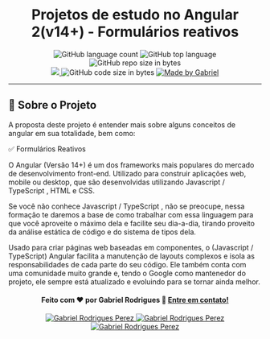 <h1 align="center">
  Projetos de estudo no Angular 2(v14+) - Formulários reativos
</h1>

<p align="center">
   <img alt="GitHub language count" src="https://img.shields.io/github/languages/count/Gabriel4420/form-reactive-vidafullstack">

  <img alt="GitHub top language" src="https://img.shields.io/github/languages/top/Gabriel4420/form-reactive-vidafullstack?logo=html">

  <img alt="GitHub repo size in bytes" src="https://img.shields.io/github/repo-size/Gabriel4420/form-reactive-vidafullstack?color=green">

  <br>
  
  <a href="https://www.codacy.com/manual/Gabriel4420/form-reactive-vidafullstack?utm_source=github.com&amp;utm_medium=referral&amp;utm_content=Gabriel4420/form-reactive-vidafullstack&amp;utm_campaign=Badge_Grade">
    <img src="https://app.codacy.com/project/badge/Grade/6dd6b46abeb14e99935a2b9ac5c6ede2"/>
  </a>
  
  <img alt="GitHub code size in bytes" src="https://img.shields.io/github/last-commit/Gabriel4420/form-reactive-vidafullstack">


  <a href="https://www.linkedin.com/in/gabriel-rodrigues-perez-2069b072/">
    <img alt="Made by Gabriel" src="https://img.shields.io/badge/made%20by-Gabriel-%2304D361">
  </a>
</p>

---

## :rocket: Sobre o Projeto

A proposta deste projeto é entender mais sobre alguns conceitos de angular em sua totalidade, bem como: 

✅ Formulários Reativos

O Angular (Versão 14+) é um dos frameworks mais populares do mercado de desenvolvimento front-end. Utilizado para construir aplicações web, mobile ou desktop, que são desenvolvidas utilizando Javascript / TypeScript , HTML e CSS.

Se você não conhece Javascript / TypeScript , não se preocupe, nessa formação te daremos a base de como trabalhar com essa linguagem para que você aproveite o máximo dela e facilite seu dia-a-dia, tirando proveito da análise estática de código e do sistema de tipos dela.

Usado para criar páginas web baseadas em componentes, o (Javascript / TypeScript) Angular facilita a manutenção de layouts complexos e isola as responsabilidades de cada parte do seu código. Ele também conta com uma comunidade muito grande e, tendo o Google como mantenedor do projeto, ele sempre está atualizado e evoluindo para se tornar ainda melhor.


<h4 align="center">
  Feito com ❤️ por Gabriel Rodrigues 👋️ <a href="mailto:gabriel_rodrigues_perez@hotmail.com">Entre em contato!</a>
</h4>

<p align="center">

  <a href="https://www.linkedin.com/in/gabriel-rodrigues-perez-2069b072/">
    <img alt="Gabriel Rodrigues Perez" src="https://img.shields.io/badge/LinkedIn-Gabriel_Rodrigues-0e76a8?style=flat&logoColor=white&logo=linkedin">
  </a>
  <a href="https://www.facebook.com/gabriel.rodrigues.perez">
    <img alt="Gabriel Rodrigues Perez" src="https://img.shields.io/badge/Facebook-Gabriel_Rodrigues-1778F2?style=flat&logoColor=white&logo=facebook">
  </a>
  <a href="https://www.instagram.com/gabriel_rodrigues_perez/">
    <img alt="Gabriel Rodrigues Perez" src="https://img.shields.io/badge/Instagram-@gabriel4420-833AB4?style=flat&logoColor=white&logo=instagram">
  </a>
  
  
</p>